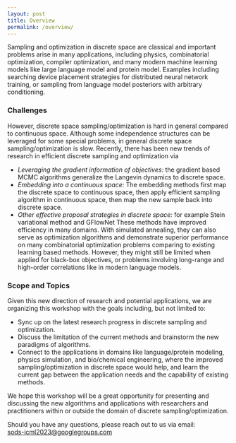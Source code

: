 ```yaml
---
layout: post
title: Overview
permalink: /overview/
---
```


<!-- **Date and time:** May 7, time 8:45am-5:00pm PDT (see [schedule](https://simdl.github.io/schedule/)) <br>
The workshop will be held **virtually** at [https://iclr.cc/virtual/2021/workshop/2141](https://iclr.cc/virtual/2021/workshop/2141). The full recorded workshop will be open to general public some time later after the ICLR conference. If you would like to participate, you need to [register the ICLR ticket](https://iclr.cc/Conferences/2021) first. -->

Sampling and optimization in discrete space are classical and important problems arise in many applications, including physics, combinatorial optimization, compiler optimization, and many modern machine learning models like large language model and protein model. Examples including searching device placement strategies for distributed neural network training, or sampling from language model posteriors with arbitrary conditioning.

### Challenges
However, discrete space sampling/optimization is hard in general compared to continuous space. Although some independence structures can be leveraged for some special problems, in general discrete space sampling/optimization is slow. 
Recently, there has been new trends of research in efficient discrete sampling and optimization via
- *Leveraging the gradient information of objectives:* the gradient based MCMC algorithms generalize the Langevin dynamics to discrete space.
- *Embedding into a continuous space:* The embedding methods first map the discrete space to continuous space, then apply efficient sampling algorithm in continuous space, then map the new sample back into discrete space.
- *Other effective proposal strategies in discrete space:* for example Stein variational method and GFlowNet 
These methods have improved efficiency in many domains. With simulated annealing, they can also serve as optimization algorithms and demonstrate superior performance on many combinatorial optimization problems comparing to existing learning based methods. However, they might still be limited when applied for black-box objectives, or problems involving long-range and high-order correlations like in modern language models. 

### Scope and Topics
Given this new direction of research and potential applications, we are organizing this workshop with the goals including, but not limited to:
- Sync up on the latest research progress in discrete sampling and optimization.
- Discuss the limitation of the current methods and brainstorm the new paradigms of algorithms.
- Connect to the applications in domains like language/protein modeling, physics simulation, and bio/chemical engineering, where the improved sampling/optimization in discrete space would help, and learn the current gap between the application needs and the capability of existing methods.

We hope this workshop will be a great opportunity for presenting and discussing the new algorithms and applications with researchers and practitioners within or outside the domain of discrete sampling/optimization. 


Should you have any questions, please reach out to us via email:<br>
[sods-icml2023@googlegroups.com
](mailto:sods-icml2023@googlegroups.com)



<!-- ### Sponsorship
*NeurIPS 2022 GLFrontiers Workshop is generously sponsored by Google.*
<img src="https://github.com/glfrontiers/glfrontiers.github.io/blob/master/images/google.png?raw=true" alt="Google sponsorship" width="250" height="85"> -->
